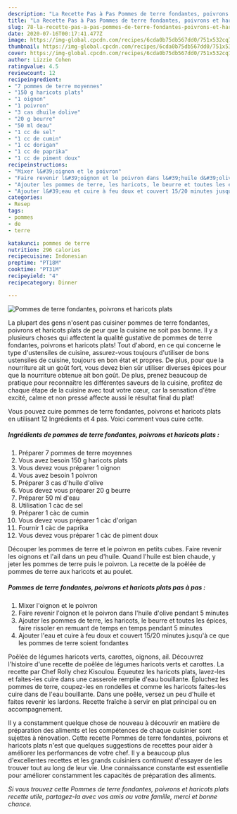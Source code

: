 ```yaml
---
description: "La Recette Pas à Pas Pommes de terre fondantes, poivrons et haricots plats"
title: "La Recette Pas à Pas Pommes de terre fondantes, poivrons et haricots plats"
slug: 78-la-recette-pas-a-pas-pommes-de-terre-fondantes-poivrons-et-haricots-plats
date: 2020-07-16T00:17:41.477Z
image: https://img-global.cpcdn.com/recipes/6cda0b75db567dd0/751x532cq70/pommes-de-terre-fondantes-poivrons-et-haricots-plats-photo-principale-de-la-recette.jpg
thumbnail: https://img-global.cpcdn.com/recipes/6cda0b75db567dd0/751x532cq70/pommes-de-terre-fondantes-poivrons-et-haricots-plats-photo-principale-de-la-recette.jpg
cover: https://img-global.cpcdn.com/recipes/6cda0b75db567dd0/751x532cq70/pommes-de-terre-fondantes-poivrons-et-haricots-plats-photo-principale-de-la-recette.jpg
author: Lizzie Cohen
ratingvalue: 4.5
reviewcount: 12
recipeingredient:
- "7 pommes de terre moyennes"
- "150 g haricots plats"
- "1 oignon"
- "1 poivron"
- "3 cas dhuile dolive"
- "20 g beurre"
- "50 ml deau"
- "1 cc de sel"
- "1 cc de cumin"
- "1 cc dorigan"
- "1 cc de paprika"
- "1 cc de piment doux"
recipeinstructions:
- "Mixer l&#39;oignon et le poivron"
- "Faire revenir l&#39;oignon et le poivron dans l&#39;huile d&#39;olive pendant 5 minutes"
- "Ajouter les pommes de terre, les haricots, le beurre et toutes les épices, faire rissoler en remuant de temps en temps pendant 5 minutes"
- "Ajouter l&#39;eau et cuire à feu doux et couvert 15/20 minutes jusqu&#39;à ce que les pommes de terre soient fondantes"
categories:
- Resep
tags:
- pommes
- de
- terre

katakunci: pommes de terre 
nutrition: 296 calories
recipecuisine: Indonesian
preptime: "PT18M"
cooktime: "PT31M"
recipeyield: "4"
recipecategory: Dinner

---
```



![Pommes de terre fondantes, poivrons et haricots plats](https://img-global.cpcdn.com/recipes/6cda0b75db567dd0/751x532cq70/pommes-de-terre-fondantes-poivrons-et-haricots-plats-photo-principale-de-la-recette.jpg)

La plupart des gens n'osent pas cuisiner pommes de terre fondantes, poivrons et haricots plats de peur que la cuisine ne soit pas bonne. Il y a plusieurs choses qui affectent la qualité gustative de pommes de terre fondantes, poivrons et haricots plats! Tout d'abord, en ce qui concerne le type d'ustensiles de cuisine, assurez-vous toujours d'utiliser de bons ustensiles de cuisine, toujours en bon état et propres. De plus, pour que la nourriture ait un goût fort, vous devez bien sûr utiliser diverses épices pour que la nourriture obtenue ait bon goût. De plus, prenez beaucoup de pratique pour reconnaître les différentes saveurs de la cuisine, profitez de chaque étape de la cuisine avec tout votre cœur, car la sensation d'être excité, calme et non pressé affecte aussi le résultat final du plat!

<!--inarticleads1-->

Vous pouvez cuire pommes de terre fondantes, poivrons et haricots plats en utilisant 12 Ingrédients et 4 pas. Voici comment vous cuire cette.

##### Ingrédients de pommes de terre fondantes, poivrons et haricots plats :

1. Préparer 7 pommes de terre moyennes
1. Vous avez besoin 150 g haricots plats
1. Vous devez vous préparer 1 oignon
1. Vous avez besoin 1 poivron
1. Préparer 3 cas d&#39;huile d&#39;olive
1. Vous devez vous préparer 20 g beurre
1. Préparer 50 ml d&#39;eau
1. Utilisation 1 càc de sel
1. Préparer 1 càc de cumin
1. Vous devez vous préparer 1 càc d&#39;origan
1. Fournir 1 càc de paprika
1. Vous devez vous préparer 1 càc de piment doux


Découper les pommes de terre et le poivron en petits cubes. Faire revenir les oignons et l&#39;ail dans un peu d&#39;huile. Quand l&#39;huile est bien chaude, y jeter les pommes de terre puis le poivron. La recette de la poêlée de pommes de terre aux haricots et au poulet. 

<!--inarticleads2-->

##### Pommes de terre fondantes, poivrons et haricots plats pas à pas :

1. Mixer l&#39;oignon et le poivron
1. Faire revenir l&#39;oignon et le poivron dans l&#39;huile d&#39;olive pendant 5 minutes
1. Ajouter les pommes de terre, les haricots, le beurre et toutes les épices, faire rissoler en remuant de temps en temps pendant 5 minutes
1. Ajouter l&#39;eau et cuire à feu doux et couvert 15/20 minutes jusqu&#39;à ce que les pommes de terre soient fondantes


Poêlée de légumes haricots verts, carottes, oignons, ail. Découvrez l&#39;histoire d&#39;une recette de poêlée de légumes haricots verts et carottes. La recette par Chef Rolly chez Kisoulou. Équeutez les haricots plats, lavez-les et faites-les cuire dans une casserole remplie d&#39;eau bouillante. Épluchez les pommes de terre, coupez-les en rondelles et comme les haricots faites-les cuire dans de l&#39;eau bouillante. Dans une poêle, versez un peu d&#39;huile et faites revenir les lardons. Recette fraîche à servir en plat principal ou en accompagnement. 

<!--inarticleads1-->

<p>
Il y a constamment quelque chose de nouveau à découvrir en matière de préparation des aliments et les compétences de chaque cuisinier sont sujettes à rénovation. Cette recette Pommes de terre fondantes, poivrons et haricots plats n'est que quelques suggestions de recettes pour aider à améliorer les performances de votre chef. Il y a beaucoup plus d'excellentes recettes et les grands cuisiniers continuent d'essayer de les trouver tout au long de leur vie. Une connaissance constante est essentielle pour améliorer constamment les capacités de préparation des aliments.
</p>

<p>
<i>Si vous trouvez cette Pommes de terre fondantes, poivrons et haricots plats recette utile, partagez-la avec vos amis ou votre famille, merci et bonne chance.</i>
</p>
